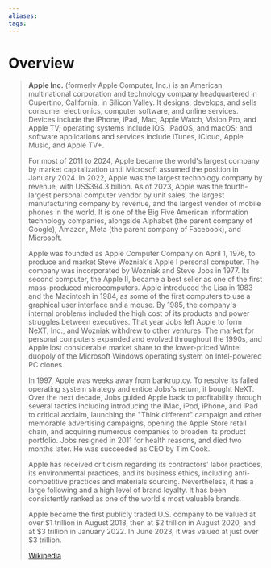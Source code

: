 ```yaml
---
aliases: 
tags:
---
```

# Overview

> **Apple Inc.** (formerly Apple Computer, Inc.) is an American multinational corporation and technology company headquartered in Cupertino, California, in Silicon Valley. It designs, develops, and sells consumer electronics, computer software, and online services. Devices include the iPhone, iPad, Mac, Apple Watch, Vision Pro, and Apple TV; operating systems include iOS, iPadOS, and macOS; and software applications and services include iTunes, iCloud, Apple Music, and Apple TV+.
>
> For most of 2011 to 2024, Apple became the world's largest company by market capitalization until Microsoft assumed the position in January 2024. In 2022, Apple was the largest technology company by revenue, with US$394.3 billion. As of 2023, Apple was the fourth-largest personal computer vendor by unit sales, the largest manufacturing company by revenue, and the largest vendor of mobile phones in the world. It is one of the Big Five American information technology companies, alongside Alphabet (the parent company of Google), Amazon, Meta (the parent company of Facebook), and Microsoft.
>
> Apple was founded as Apple Computer Company on April 1, 1976, to produce and market Steve Wozniak's Apple I personal computer. The company was incorporated by Wozniak and Steve Jobs in 1977. Its second computer, the Apple II, became a best seller as one of the first mass-produced microcomputers. Apple introduced the Lisa in 1983 and the Macintosh in 1984, as some of the first computers to use a graphical user interface and a mouse. By 1985, the company's internal problems included the high cost of its products and power struggles between executives. That year Jobs left Apple to form NeXT, Inc., and Wozniak withdrew to other ventures. The market for personal computers expanded and evolved throughout the 1990s, and Apple lost considerable market share to the lower-priced Wintel duopoly of the Microsoft Windows operating system on Intel-powered PC clones.
>
> In 1997, Apple was weeks away from bankruptcy. To resolve its failed operating system strategy and entice Jobs's return, it bought NeXT. Over the next decade, Jobs guided Apple back to profitability through several tactics including introducing the iMac, iPod, iPhone, and iPad to critical acclaim, launching the "Think different" campaign and other memorable advertising campaigns, opening the Apple Store retail chain, and acquiring numerous companies to broaden its product portfolio. Jobs resigned in 2011 for health reasons, and died two months later. He was succeeded as CEO by Tim Cook.
>
> Apple has received criticism regarding its contractors' labor practices, its environmental practices, and its business ethics, including anti-competitive practices and materials sourcing. Nevertheless, it has a large following and a high level of brand loyalty. It has been consistently ranked as one of the world's most valuable brands.
>
> Apple became the first publicly traded U.S. company to be valued at over $1 trillion in August 2018, then at $2 trillion in August 2020, and at $3 trillion in January 2022. In June 2023, it was valued at just over $3 trillion.
>
> [Wikipedia](https://en.wikipedia.org/wiki/Apple%20Inc.)




